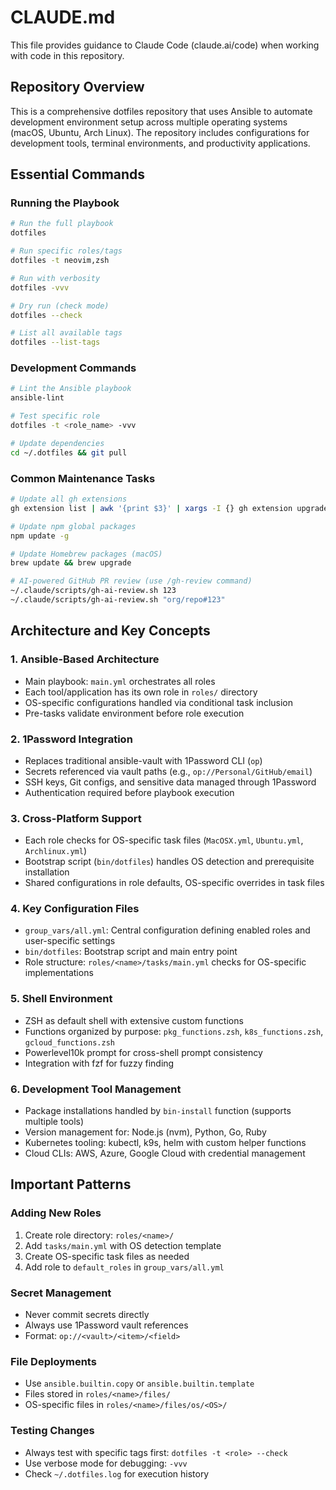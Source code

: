 # CLAUDE.md

This file provides guidance to Claude Code (claude.ai/code) when working with code in this repository.

## Repository Overview

This is a comprehensive dotfiles repository that uses Ansible to automate development environment setup across multiple operating systems (macOS, Ubuntu, Arch Linux). The repository includes configurations for development tools, terminal environments, and productivity applications.

## Essential Commands

### Running the Playbook
```bash
# Run the full playbook
dotfiles

# Run specific roles/tags
dotfiles -t neovim,zsh

# Run with verbosity
dotfiles -vvv

# Dry run (check mode)
dotfiles --check

# List all available tags
dotfiles --list-tags
```

### Development Commands
```bash
# Lint the Ansible playbook
ansible-lint

# Test specific role
dotfiles -t <role_name> -vvv

# Update dependencies
cd ~/.dotfiles && git pull
```

### Common Maintenance Tasks
```bash
# Update all gh extensions
gh extension list | awk '{print $3}' | xargs -I {} gh extension upgrade {}

# Update npm global packages
npm update -g

# Update Homebrew packages (macOS)
brew update && brew upgrade

# AI-powered GitHub PR review (use /gh-review command)
~/.claude/scripts/gh-ai-review.sh 123
~/.claude/scripts/gh-ai-review.sh "org/repo#123"
```

## Architecture and Key Concepts

### 1. **Ansible-Based Architecture**
- Main playbook: `main.yml` orchestrates all roles
- Each tool/application has its own role in `roles/` directory
- OS-specific configurations handled via conditional task inclusion
- Pre-tasks validate environment before role execution

### 2. **1Password Integration**
- Replaces traditional ansible-vault with 1Password CLI (`op`)
- Secrets referenced via vault paths (e.g., `op://Personal/GitHub/email`)
- SSH keys, Git configs, and sensitive data managed through 1Password
- Authentication required before playbook execution

### 3. **Cross-Platform Support**
- Each role checks for OS-specific task files (`MacOSX.yml`, `Ubuntu.yml`, `Archlinux.yml`)
- Bootstrap script (`bin/dotfiles`) handles OS detection and prerequisite installation
- Shared configurations in role defaults, OS-specific overrides in task files

### 4. **Key Configuration Files**
- `group_vars/all.yml`: Central configuration defining enabled roles and user-specific settings
- `bin/dotfiles`: Bootstrap script and main entry point
- Role structure: `roles/<name>/tasks/main.yml` checks for OS-specific implementations

### 5. **Shell Environment**
- ZSH as default shell with extensive custom functions
- Functions organized by purpose: `pkg_functions.zsh`, `k8s_functions.zsh`, `gcloud_functions.zsh`
- Powerlevel10k prompt for cross-shell prompt consistency
- Integration with fzf for fuzzy finding

### 6. **Development Tool Management**
- Package installations handled by `bin-install` function (supports multiple tools)
- Version management for: Node.js (nvm), Python, Go, Ruby
- Kubernetes tooling: kubectl, k9s, helm with custom helper functions
- Cloud CLIs: AWS, Azure, Google Cloud with credential management

## Important Patterns

### Adding New Roles
1. Create role directory: `roles/<name>/`
2. Add `tasks/main.yml` with OS detection template
3. Create OS-specific task files as needed
4. Add role to `default_roles` in `group_vars/all.yml`

### Secret Management
- Never commit secrets directly
- Always use 1Password vault references
- Format: `op://<vault>/<item>/<field>`

### File Deployments
- Use `ansible.builtin.copy` or `ansible.builtin.template`
- Files stored in `roles/<name>/files/`
- OS-specific files in `roles/<name>/files/os/<OS>/`

### Testing Changes
- Always test with specific tags first: `dotfiles -t <role> --check`
- Use verbose mode for debugging: `-vvv`
- Check `~/.dotfiles.log` for execution history
